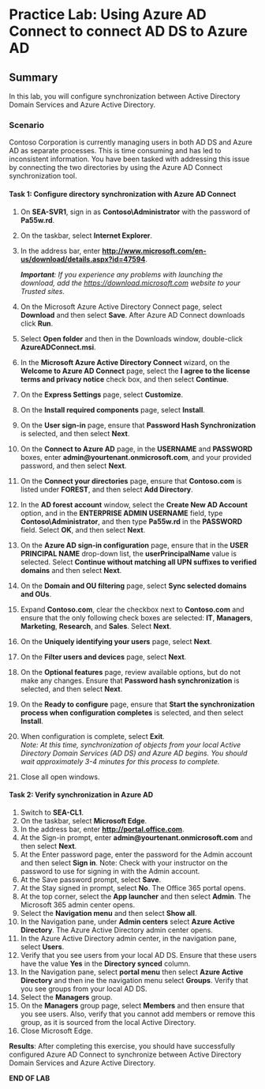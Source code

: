 # Practice Lab: Using Azure AD Connect to connect AD DS to Azure AD

## Summary

In this lab, you will configure synchronization between Active Directory Domain Services and Azure Active Directory.

### Scenario

Contoso Corporation is currently managing users in both AD DS and Azure AD as separate processes. This is time consuming and has led to inconsistent information. You have been tasked with addressing this issue by connecting the two directories by using the Azure AD Connect synchronization tool.

#### Task 1: Configure directory synchronization with Azure AD Connect

1. On **SEA-SVR1**, sign in as **Contoso\\Administrator** with the password of **Pa55w.rd**.

2. On the taskbar, select **Internet Explorer**.

3. In the address bar, enter **http://www.microsoft.com/en-us/download/details.aspx?id=47594**.

    _**Important**: If you experience any problems with launching the download, add the https://download.microsoft.com website to your Trusted sites._

4. On the Microsoft Azure Active Directory Connect page, select **Download** and then select **Save**. After Azure AD Connect downloads click **Run**.

5. Select **Open folder** and then in the Downloads window, double-click **AzureADConnect.msi**.

6. In the **Microsoft Azure Active Directory Connect** wizard, on the **Welcome to Azure AD Connect** page, select the **I agree to the license terms and privacy notice** check box, and then select **Continue**.

7. On the **Express Settings** page, select **Customize**.

8. On the **Install required components** page, select **Install**.

9. On the **User sign-in** page, ensure that **Password Hash Synchronization** is selected, and then select **Next**.

10. On the **Connect to Azure AD** page, in the **USERNAME** and **PASSWORD** boxes, enter **admin\@yourtenant.onmicrosoft.com**, and your provided password, and then select **Next**.

11. On the **Connect your directories** page, ensure that **Contoso.com** is listed under **FOREST**, and then select **Add Directory**.

12. In the **AD forest account** window, select the **Create New AD Account** option, and in the **ENTERPRISE ADMIN USERNAME** field, type **Contoso\\Administrator**, and then type **Pa55w.rd** in the **PASSWORD** field. Select **OK**, and then select **Next**.

13. On the **Azure AD sign-in configuration** page, ensure that in the **USER PRINCIPAL NAME** drop-down list, the **userPrincipalName** value is selected. Select **Continue without matching all UPN suffixes to verified domains** and then select **Next**.

14. On the **Domain and OU filtering** page, select **Sync selected domains and OUs**.

15. Expand **Contoso.com**, clear the checkbox next to **Contoso.com** and ensure that the only following check boxes are selected: **IT**, **Managers**, **Marketing**, **Research**, and **Sales**. Select **Next**.

16. On the **Uniquely identifying your users** page, select **Next**.

17. On the **Filter users and devices** page, select **Next**.

18. On the **Optional features** page, review available options, but do not make any changes. Ensure that **Password hash synchronization** is selected, and then select **Next**.

19. On the **Ready to configure** page, ensure that **Start the synchronization process when configuration completes** is selected, and then select **Install**.

20. When configuration is complete, select **Exit**.  
     _Note: At this time, synchronization of objects from your local Active Directory Domain Services (AD DS) and Azure AD begins. You should wait approximately 3-4 minutes for this process to complete._

21. Close all open windows.

#### Task 2: Verify synchronization in Azure AD

1.  Switch to **SEA-CL1**.
2.  On the taskbar, select **Microsoft Edge**.
3.  In the address bar, enter **http://portal.office.com**.
4.  At the Sign-in prompt, enter **admin\@yourtenant.onmicrosoft.com** and then select **Next**.
5.  At the Enter password page, enter the password for the Admin account and then select **Sign in**. Note: Check with your instructor on the password to use for signing in with the Admin account.
6.  At the Save password prompt, select **Save**.
7.  At the Stay signed in prompt, select **No**. The Office 365 portal opens.
8.  At the top corner, select the **App launcher** and then select **Admin**. The Microsoft 365 admin center opens.
9.  Select the **Navigation menu** and then select **Show all**.
10.  In the Navigation pane, under **Admin centers** select **Azure Active Directory**. The Azure Active Directory admin center opens.
11.  In the Azure Active Directory admin center, in the navigation pane, select **Users**.
12.  Verify that you see users from your local AD DS. Ensure that these users have the value **Yes** in the **Directory synced** column. 
13.  In the Navigation pane, select **portal menu** then select **Azure Active Directory** and then ine the navigation menu select **Groups**. Verify that you see groups from your local AD DS.
14.  Select the **Managers** group.
15.  On the **Managers** group page, select **Members** and then ensure that you see users. Also, verify that you cannot add members or remove this group, as it is sourced from the local Active Directory. 
16.  Close Microsoft Edge.

**Results**: After completing this exercise, you should have successfully configured Azure AD Connect to synchronize between Active Directory Domain Services and Azure Active Directory.

**END OF LAB**
